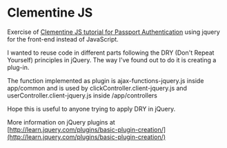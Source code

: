 # Clementine JS

Exercise of [Clementine JS tutorial for Passport Authentication](http://www.clementinejs.com/tutorials/tutorial-passport.html) using jquery for the front-end instead of JavaScript.

I wanted to reuse code in different parts following the  DRY (Don't Repeat Yourself) principles in jQuery. The way I've found out to do it is creating a plug-in.

The function implemented as plugin is ajax-functions-jquery.js inside app/common and is used by clickController.client-jquery.js and userController.client-jquery.js inside /app/controllers

Hope this is useful to anyone trying to apply DRY in jQuery.

More information on jQuery plugins at [http://learn.jquery.com/plugins/basic-plugin-creation/](http://learn.jquery.com/plugins/basic-plugin-creation/)
